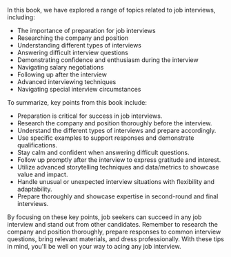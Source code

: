 
In this book, we have explored a range of topics related to job interviews, including:

* The importance of preparation for job interviews
* Researching the company and position
* Understanding different types of interviews
* Answering difficult interview questions
* Demonstrating confidence and enthusiasm during the interview
* Navigating salary negotiations
* Following up after the interview
* Advanced interviewing techniques
* Navigating special interview circumstances

To summarize, key points from this book include:

* Preparation is critical for success in job interviews.
* Research the company and position thoroughly before the interview.
* Understand the different types of interviews and prepare accordingly.
* Use specific examples to support responses and demonstrate qualifications.
* Stay calm and confident when answering difficult questions.
* Follow up promptly after the interview to express gratitude and interest.
* Utilize advanced storytelling techniques and data/metrics to showcase value and impact.
* Handle unusual or unexpected interview situations with flexibility and adaptability.
* Prepare thoroughly and showcase expertise in second-round and final interviews.

By focusing on these key points, job seekers can succeed in any job interview and stand out from other candidates. Remember to research the company and position thoroughly, prepare responses to common interview questions, bring relevant materials, and dress professionally. With these tips in mind, you'll be well on your way to acing any job interview.
